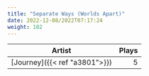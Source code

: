 ```yaml
---
title: "Separate Ways (Worlds Apart)"
date: 2022-12-08/2022T07:17:24
weight: 102
---
```




 Artist | Plays 
----- | -----:
[Journey]({{< ref "a3801">}}) | 5
